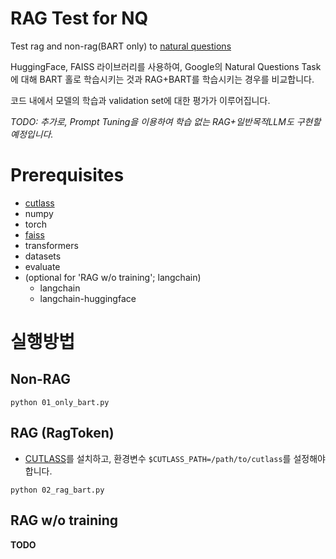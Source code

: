 # RAG Test for NQ
Test rag and non-rag(BART only) to [natural questions](https://huggingface.co/datasets/google-research-datasets/natural_questions)


HuggingFace, FAISS 라이브러리를 사용하여, Google의 Natural Questions Task에 대해 BART 홀로 학습시키는 것과 RAG+BART를 학습시키는 경우를 비교합니다.

코드 내에서 모델의 학습과 validation set에 대한 평가가 이루어집니다.

*TODO: 추가로, Prompt Tuning을 이용하여 학습 없는 RAG+일반목적LLM도 구현할 예정입니다.*

# Prerequisites

- [cutlass](https://github.com/NVIDIA/cutlass/blob/main/media/docs/quickstart.md)
- numpy
- torch
- [faiss](https://github.com/facebookresearch/faiss/blob/main/INSTALL.md)
- transformers
- datasets
- evaluate
- (optional for 'RAG w/o training'; langchain)
    - langchain
    - langchain-huggingface

# 실행방법

## Non-RAG
```
python 01_only_bart.py
```

## RAG (RagToken)

- [CUTLASS](https://github.com/NVIDIA/cutlass/blob/main/media/docs/quickstart.md)를 설치하고, 환경변수 `$CUTLASS_PATH=/path/to/cutlass`를 설정해야 합니다.
```
python 02_rag_bart.py
```

## RAG w/o training

**TODO**